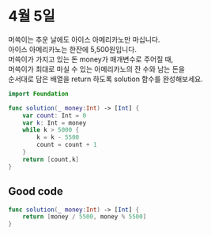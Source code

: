 # 4월 5일
머쓱이는 추운 날에도 아이스 아메리카노만 마십니다.   
아이스 아메리카노는 한잔에 5,500원입니다.       
머쓱이가 가지고 있는 돈 money가 매개변수로 주어질 때,      
머쓱이가 최대로 마실 수 있는 아메리카노의 잔 수와 남는 돈을     
순서대로 담은 배열을 return 하도록 solution 함수를 완성해보세요.

```swift
import Foundation

func solution(_ money:Int) -> [Int] {
    var count: Int = 0
    var k: Int = money
    while k > 5000 {
        k = k - 5500
        count = count + 1
    }
    return [count,k]
}
```
## Good code

```swift
func solution(_ money:Int) -> [Int] {
    return [money / 5500, money % 5500]
}
```
